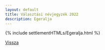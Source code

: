 ```yaml
---
layout: default
title: Választási névjegyzék 2022
description: Egeralja
---
```


{% include settlementHTMLs/Egeralja.html %}

[Vissza](../)